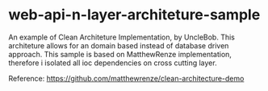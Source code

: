 # web-api-n-layer-architeture-sample
An example of Clean Architeture Implementation, by UncleBob. 
This architeture allows for an domain based instead of database driven approach. 
This sample is based on MatthewRenze implementation, therefore i isolated all ioc dependencies on cross cutting layer. 

Reference: https://github.com/matthewrenze/clean-architecture-demo
